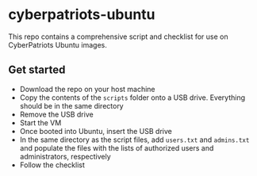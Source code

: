 # cyberpatriots-ubuntu

This repo contains a comprehensive script and checklist for use on CyberPatriots Ubuntu images.

## Get started

* Download the repo on your host machine
* Copy the contents of the `scripts` folder onto a USB drive. Everything should be in the same directory
* Remove the USB drive
* Start the VM
* Once booted into Ubuntu, insert the USB drive
* In the same directory as the script files, add `users.txt` and `admins.txt` and populate the files with the lists of authorized users and administrators, respectively
* Follow the checklist
